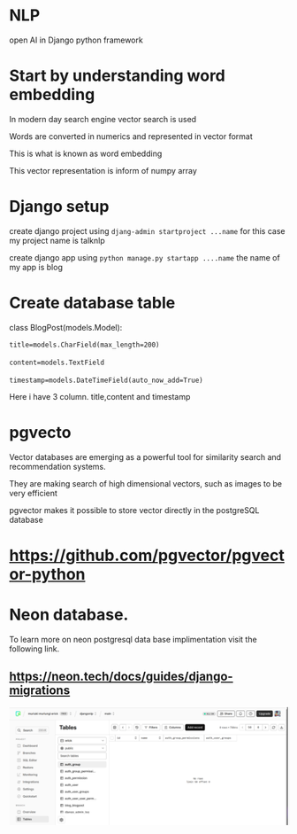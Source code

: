 # NLP
open AI in Django python framework


# Start by understanding word embedding

In modern day search engine vector search is used

Words are converted in numerics and represented in vector format

This is what is known as word embedding

This vector representation is inform of numpy array


# Django setup
create django project using   `djang-admin startproject ...name`  for this case my project name is talknlp

create django app  using `python manage.py startapp ....name`  the name of my app is blog

# Create database table

class BlogPost(models.Model):

    title=models.CharField(max_length=200)

    content=models.TextField

    timestamp=models.DateTimeField(auto_now_add=True)

Here i have 3 column. title,content and timestamp


# pgvecto

Vector databases are  emerging as a powerful tool for similarity search and recommendation systems.

They are making search of high dimensional vectors, such as images  to be very efficient

pgvector makes it possible to store vector directly in the postgreSQL database

# https://github.com/pgvector/pgvector-python

# Neon database.

To learn more on neon postgresql data base implimentation visit the following link.

## https://neon.tech/docs/guides/django-migrations

![alt text](<Screenshot from 2024-09-28 12-17-53.png>)
